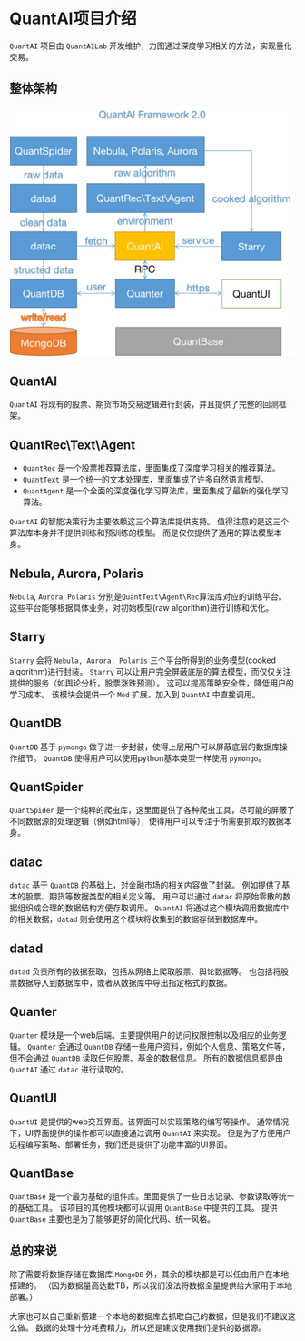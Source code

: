 # QuantAI项目介绍

`QuantAI` 项目由 `QuantAILab` 开发维护，力图通过深度学习相关的方法，实现量化交易。

## 整体架构

![项目整体框架](assert/framework.png)

## QuantAI

`QuantAI` 将现有的股票、期货市场交易逻辑进行封装，并且提供了完整的回测框架。

## QuantRec\Text\Agent

- `QuantRec` 是一个股票推荐算法库，里面集成了深度学习相关的推荐算法。
- `QuantText` 是一个统一的文本处理库，里面集成了许多自然语言模型。
- `QuantAgent` 是一个全面的深度强化学习算法库，里面集成了最新的强化学习算法。

`QuantAI` 的智能决策行为主要依赖这三个算法库提供支持。
值得注意的是这三个算法库本身并不提供训练和预训练的模型。
而是仅仅提供了通用的算法模型本身。

## Nebula, Aurora, Polaris

`Nebula`, `Aurora`, `Polaris` 分别是`QuantText\Agent\Rec`算法库对应的训练平台。
这些平台能够根据具体业务，对初始模型(raw algorithm)进行训练和优化。

## Starry

`Starry` 会将 `Nebula, Aurora, Polaris` 三个平台所得到的业务模型(cooked algorithm)进行封装。
`Starry` 可以让用户完全屏蔽底层的算法模型，而仅仅关注提供的服务（如舆论分析，股票涨跌预测）。
这可以提高策略安全性，降低用户的学习成本。
该模块会提供一个 `Mod` 扩展，加入到 `QuantAI` 中直接调用。

## QuantDB

`QuantDB` 基于 `pymongo` 做了进一步封装，使得上层用户可以屏蔽底层的数据库操作细节。
`QuantDB` 使得用户可以使用python基本类型一样使用 `pymongo`。

## QuantSpider

`QuantSpider` 是一个纯粹的爬虫库，这里面提供了各种爬虫工具，尽可能的屏蔽了不同数据源的处理逻辑（例如html等），使得用户可以专注于所需要抓取的数据本身。

## datac

`datac` 基于 `QuantDB` 的基础上，对金融市场的相关内容做了封装。
例如提供了基本的股票、期货等数据类型的相关定义等。
用户可以通过 `datac` 将原始零散的数据组织成合理的数据结构方便存取调用。
`QuantAI` 将通过这个模块调用数据库中的相关数据，`datad` 则会使用这个模块将收集到的数据存储到数据库中。

## datad

`datad` 负责所有的数据获取，包括从网络上爬取股票、舆论数据等。
也包括将股票数据导入到数据库中，或者从数据库中导出指定格式的数据。

## Quanter

`Quanter` 模块是一个web后端。主要提供用户的访问权限控制以及相应的业务逻辑。
`Quanter` 会通过 `QuantDB` 存储一些用户资料，例如个人信息、策略文件等，但不会通过 `QuantDB` 读取任何股票、基金的数据信息。
所有的数据信息都是由 `QuantAI` 通过 `datac` 进行读取的。

## QuantUI

`QuantUI` 是提供的web交互界面。该界面可以实现策略的编写等操作。
通常情况下，UI界面提供的操作都可以直接通过调用 `QuantAI` 来实现。
但是为了方便用户远程编写策略、部署任务，我们还是提供了功能丰富的UI界面。

## QuantBase

`QuantBase` 是一个最为基础的组件库。里面提供了一些日志记录、参数读取等统一的基础工具。
该项目的其他模块都可以调用 `QuantBase` 中提供的工具。
提供 `QuantBase` 主要也是为了能够更好的简化代码、统一风格。

## 总的来说

除了需要将数据存储在数据库 `MongoDB` 外，其余的模块都是可以任由用户在本地搭建的。
（因为数据量高达数TB，所以我们没法将数据全量提供给大家用于本地部署。）

大家也可以自己重新搭建一个本地的数据库去抓取自己的数据，但是我们不建议这么做。
数据的处理十分耗费精力，所以还是建议使用我们提供的数据源。
